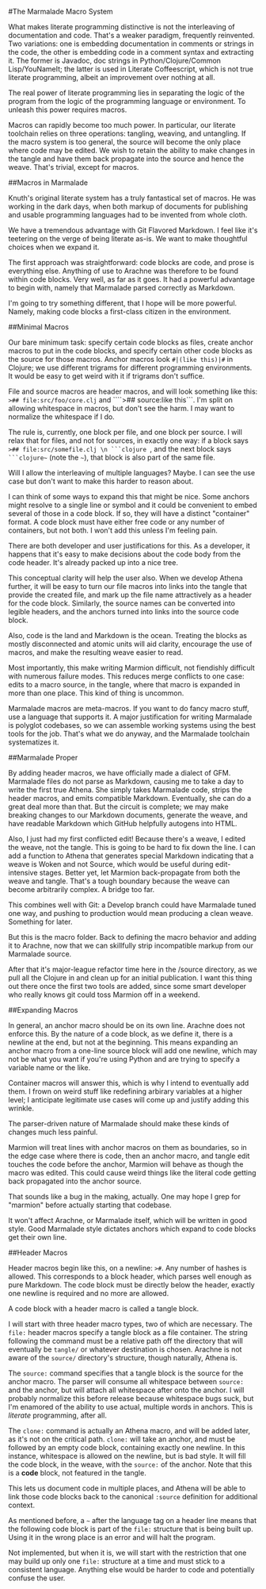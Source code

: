 #The Marmalade Macro System

What makes literate programming distinctive is not the interleaving of documentation and code. That's a weaker paradigm, frequently reinvented. Two variations: one is embedding documentation in comments or strings in the code, the other is embedding code in a comment syntax and extracting it. The former is Javadoc, doc strings in Python/Clojure/Common Lisp/YouNameIt; the latter is used in Literate Coffeescript, which is not true literate programming, albeit an improvement over nothing at all.

The real power of literate programming lies in separating the logic of the program from the logic of the programming language or environment. To unleash this power requires macros.

Macros can rapidly become too much power. In particular, our literate toolchain relies on three operations: tangling, weaving, and untangling. If the macro system is too general, the source will become the only place where code may be edited. We wish to retain the ability to make changes in the tangle and have them back propagate into the source and hence the weave. That's trivial, except for macros.

##Macros in Marmalade

Knuth's original literate system has a truly fantastical set of macros. He was working in the dark days, when both markup of documents for publishing and usable programming languages had to be invented from whole cloth.

We have a tremendous advantage with Git Flavored Markdown. I feel like it's teetering on the verge of being literate as-is. We want to make thoughtful choices when we expand it.

The first approach was straightforward: code blocks are code, and prose is everything else. Anything of use to Arachne was therefore to be found within code blocks. Very well, as far as it goes. It had a powerful advantage to begin with, namely that Marmalade parsed correctly as Markdown. 

I'm going to try something different, that I hope will be more powerful. Namely, making code blocks a first-class citizen in the environment.

##Minimal Macros

Our bare minimum task: specify certain code blocks as files, create anchor macros to put in the code blocks, and specify certain other code blocks as the source for those macros. Anchor macros look ` #|(like this)|# ` in Clojure; we use different trigrams for different programming environments. It would be easy to get weird with it if trigrams don't suffice.

File and source macros are header macros, and will look something like this: ```` >## file:src/foo/core.clj ```` and ````>## source:like this```. I'm split on allowing whitespace in macros, but don't see the harm. I may want to normalize the whitespace if I do.

The rule is, currently, one block per file, and one block per source. I will relax that for files, and not for sources, in exactly one way: if a block says ```` >## file:src/somefile.clj \n ```clojure  ````, and the next block says ```` ```clojure~ ```` (note the `~`), that block is also part of the same file.

Will I allow the interleaving of multiple languages? Maybe. I can see the use case but don't want to make this harder to reason about.

I can think of some ways to expand this that might be nice. Some anchors might resolve to a single line or symbol and it could be convenient to embed several of those in a code block. If so, they will have a distinct "container" format. A code block must have either free code or any number of containers, but not both. I won't add this unless I'm feeling pain.

There are both developer and user justifications for this. As a developer, it happens that it's easy to make decisions about the code body from the code header. It's already packed up into a nice tree.

This conceptual clarity will help the user also. When we develop Athena further, it will be easy to turn our file macros into links into the tangle that provide the created file, and mark up the file name attractively as a header for the code block. Similarly, the source names can be converted into legible headers, and the anchors turned into links into the source code block.

Also, code is the land and Markdown is the ocean. Treating the blocks as mostly disconnected and atomic units will aid clarity, encourage the use of macros, and make the resulting weave easier to read.

Most importantly, this make writing Marmion difficult, not fiendishly difficult with numerous failure modes. This reduces merge conflicts to one case: edits to a macro source, in the tangle, where that macro is expanded in more than one place. This kind of thing is uncommon.

Marmalade macros are meta-macros. If you want to do fancy macro stuff, use a language that supports it. A major justification for writing Marmalade is polyglot codebases, so we can assemble working systems using the best tools for the job. That's what we do anyway, and the Marmalade toolchain systematizes it.

##Marmalade Proper

By adding header macros, we have officially made a dialect of GFM. Marmalade files do not parse as Markdown, causing me to take a day to write the first true Athena. She simply takes Marmalade code, strips the header macros, and emits compatible Markdown. Eventually, she can do a great deal more than that. But the circuit is complete; we may make breaking changes to our Markdown documents, generate the weave, and have readable Markdown which GitHub helpfully autogens into HTML.

Also, I just had my first conflicted edit! Because there's a weave, I edited the weave, not the tangle. This is going to be hard to fix down the line. I can add a function to Athena that generates special Markdown indicating that a weave is Woken and not Source, which would be useful during edit-intensive stages. Better yet, let Marmion back-propagate from both the weave and tangle. That's a tough boundary because the weave can become arbitrarily complex. A bridge too far. 

This combines well with Git: a Develop branch could have Marmalade tuned one way, and pushing to production would mean producing a clean weave. Something for later.

But this is the macro folder. Back to defining the macro behavior and adding it to Arachne, now that we can skillfully strip incompatible markup from our Marmalade source.

After that it's major-league refactor time here in the /source directory, as we pull all the Clojure in and clean up for an initial publication. I want this thing out there once the first two tools are added, since some smart developer who really knows git could toss Marmion off in a weekend.

##Expanding Macros

In general, an anchor macro should be on its own line. Arachne does not enforce this. By the nature of a code block, as we define it, there is a newline at the end, but not at the beginning. This means expanding an anchor macro from a one-line source block will add one newline, which may not be what you want if you're using Python and are trying to specify a variable name or the like.

Container macros will answer this, which is why I intend to eventually add them. I frown on weird stuff like redefining arbirary variables at a higher level; I anticipate legitimate use cases will come up and justify adding this wrinkle.

The parser-driven nature of Marmalade should make these kinds of changes much less painful.

Marmion will treat lines with anchor macros on them as boundaries, so in the edge case where there is code, then an anchor macro, and tangle edit touches the code before the anchor, Marmion will behave as though the macro was edited. This could cause weird things like the literal code getting back propagated into the anchor source.

That sounds like a bug in the making, actually. One may hope I grep for "marmion" before actually starting that codebase.

It won't affect Arachne, or Marmalade itself, which will be written in good style. Good Marmalade style dictates anchors which expand to code blocks get their own line.

##Header Macros

Header macros begin like this, on a newline: ` ># `. Any number of hashes is allowed. This corresponds to a block header, which parses well enough as pure Markdown. The code block must be directly below the header, exactly one newline is required and no more are allowed.

A code block with a header macro is called a tangle block.

I will start with three header macro types, two of which are necessary. The `file:` header macros specify a tangle block as a file container. The string following the command must be a relative path off the directory that will eventually be `tangle/` or whatever destination is chosen. Arachne is not aware of the `source/` directory's structure, though naturally, Athena is.

The `source:` command specifies that a tangle block is the source for the anchor macro. The parser will consume all whitespace between `source:` and the anchor, but will attach all whitespace after onto the anchor. I will probably normalize this before release because whitespace bugs suck, but I'm enamored of the ability to use actual, multiple words in anchors. This is *literate* programming, after all.

The `clone:` command is actually an Athena macro, and will be added later, as it's not on the critical path. `clone:` will take an anchor, and must be followed by an empty code block, containing exactly one newline. In this instance, whitespace is allowed on the newline, but is bad style. It will fill the code block, in the weave, with the `source:` of the anchor. Note that this is a **code** block, not featured in the tangle. 

This lets us document code in multiple places, and Athena will be able to link those code blocks back to the canonical `:source` definition for additional context.

As mentioned before, a `~` after the language tag on a header line means that the following code block is part of the `file:` structure that is being built up. Using it in the wrong place is an error and will halt the program.

Not implemented, but when it is, we will start with the restriction that one may build up only one `file:` structure at a time and must stick to a consistent language. Anything else would be harder to code and potentially confuse the user.
